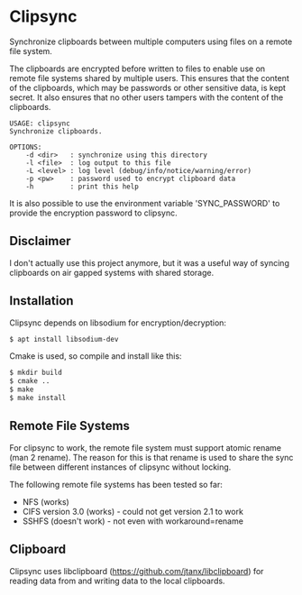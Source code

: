 Clipsync
========

Synchronize clipboards between multiple computers using files on a remote
file system.

The clipboards are encrypted before written to files to enable use on
remote file systems shared by multiple users. This ensures that the
content of the clipboards, which may be passwords or other sensitive
data, is kept secret. It also ensures that no other users tampers with
the content of the clipboards.

```
USAGE: clipsync
Synchronize clipboards.

OPTIONS:
	-d <dir>   : synchronize using this directory
	-l <file>  : log output to this file
	-L <level> : log level (debug/info/notice/warning/error)
	-p <pw>    : password used to encrypt clipboard data
	-h         : print this help
```

It is also possible to use the environment variable 'SYNC_PASSWORD' to
provide the encryption password to clipsync.

Disclaimer
----------

I don't actually use this project anymore, but it was a useful way of
syncing clipboards on air gapped systems with shared storage.

Installation
------------

Clipsync depends on libsodium for encryption/decryption:

```bash
$ apt install libsodium-dev
```

Cmake is used, so compile and install like this:

```bash
$ mkdir build
$ cmake ..
$ make
$ make install
```

Remote File Systems
-------------------

For clipsync to work, the remote file system must support atomic rename
(man 2 rename). The reason for this is that rename is used to share the
sync file between different instances of clipsync without locking.

The following remote file systems has been tested so far:

* NFS (works)
* CIFS version 3.0 (works) - could not get version 2.1 to work
* SSHFS (doesn't work) - not even with workaround=rename

Clipboard
---------

Clipsync uses libclipboard (https://github.com/jtanx/libclipboard) for
reading data from and writing data to the local clipboards.
